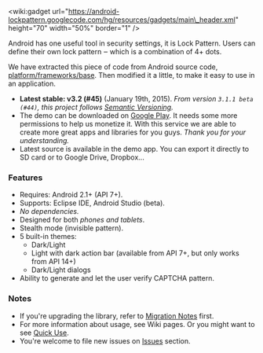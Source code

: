 &lt;wiki:gadget url="https://android-lockpattern.googlecode.com/hg/resources/gadgets/main\_header.xml" height="70" width="50%" border="1" /&gt;

Android has one useful tool in security settings, it is Lock Pattern. Users can define their own lock pattern ‒ which is a combination of 4+ dots.

We have extracted this piece of code from Android source code, [platform/frameworks/base](https://android.googlesource.com/platform/frameworks/base/+/master/core/java/com/android/internal/widget/). Then modified it a little, to make it easy to use in an application.

  * **Latest stable: v3.2 (#45)** (January 19th, 2015). _From version `3.1.1 beta (#44)`, this project follows [Semantic Versioning](https://en.wikipedia.org/wiki/Semantic_versioning#Semantic_versioning)._
  * The demo can be downloaded on [Google Play](https://play.google.com/store/apps/details?id=group.pals.android.lib.ui.lockpattern.demo). It needs some more permissions to help us monetize it. With this service we are able to create more great apps and libraries for you guys. _Thank you for your understanding._
  * Latest source is available in the demo app. You can export it directly to SD card or to Google Drive, Dropbox...

### Features ###

  * Requires: Android 2.1+ (API 7+).
  * Supports: Eclipse IDE, Android Studio (beta).
  * _No dependencies._
  * Designed for both _phones and tablets_.
  * Stealth mode (invisible pattern).
  * 5 built-in themes:
    * Dark/Light
    * Light with dark action bar (available from API 7+, but only works from API 14+)
    * Dark/Light dialogs
  * Ability to generate and let the user verify CAPTCHA pattern.

### Notes ###

  * If you're upgrading the library, refer to [Migration Notes](MigrationNotes.md) first.
  * For more information about usage, see Wiki pages. Or you might want to see [Quick Use](QuickUse.md).
  * You're welcome to file new issues on [Issues](https://code.google.com/p/android-lockpattern/issues/list) section.